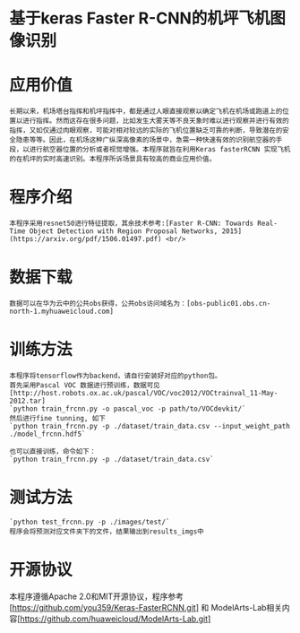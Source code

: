 # 基于keras Faster R-CNN的机坪飞机图像识别

# 应用价值

    长期以来，机场塔台指挥和机坪指挥中，都是通过人眼直接观察以确定飞机在机场或跑道上的位置以进行指挥。然而这存在很多问题，比如发生大雾天等不良天象时难以进行观察并进行有效的指挥，又如仅通过肉眼观察，可能对相对较远的实际的飞机位置缺乏可靠的判断，导致潜在的安全隐患等等。因此，在机场这种广纵深高像素的场景中，急需一种快速有效的识别航空器的手段，以进行航空器位置的分析或者视觉增强。本程序就旨在利用Keras fasterRCNN 实现飞机的在机坪的实时高速识别。本程序所诉场景具有较高的商业应用价值。

# 程序介绍

    本程序采用resnet50进行特征提取，其余技术参考:[Faster R-CNN: Towards Real-Time Object Detection with Region Proposal Networks, 2015](https://arxiv.org/pdf/1506.01497.pdf) <br/>

# 数据下载

    数据可以在华为云中的公共obs获得，公共obs访问域名为：[obs-public01.obs.cn-north-1.myhuaweicloud.com]

# 训练方法
    本程序将tensorflow作为backend，请自行安装好对应的python包。
    首先采用Pascal VOC 数据进行预训练，数据可见[http://host.robots.ox.ac.uk/pascal/VOC/voc2012/VOCtrainval_11-May-2012.tar]
    `python train_frcnn.py -o pascal_voc -p path/to/VOCdevkit/`
    然后进行fine tunning, 如下
    `python train_frcnn.py -p ./dataset/train_data.csv --input_weight_path ./model_frcnn.hdf5`
    
    也可以直接训练，命令如下：
    `python train_frcnn.py -p ./dataset/train_data.csv`


# 测试方法

    `python test_frcnn.py -p ./images/test/`
    程序会将预测对应文件夹下的文件，结果输出到results_imgs中

# 开源协议

本程序遵循Apache 2.0和MIT开源协议，程序参考[https://github.com/you359/Keras-FasterRCNN.git] 和 ModelArts-Lab相关内容[https://github.com/huaweicloud/ModelArts-Lab.git]
